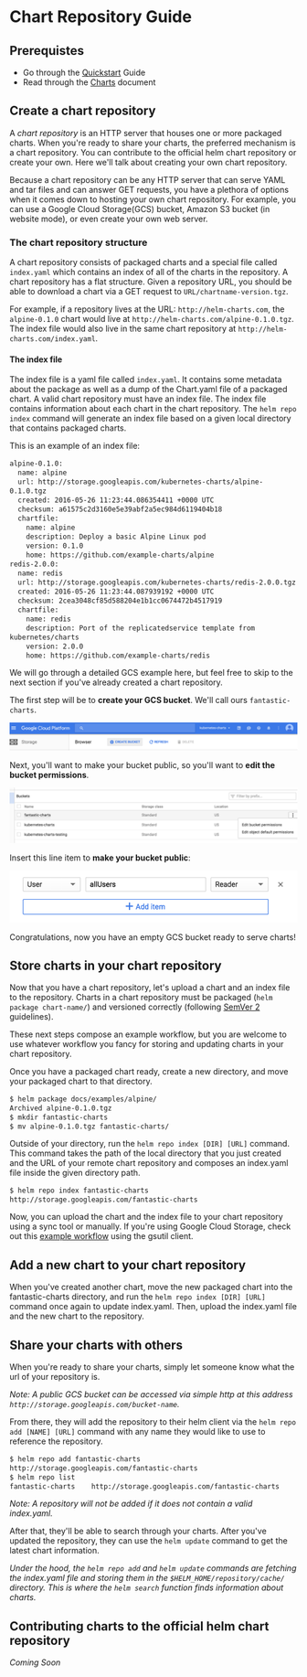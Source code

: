 # Chart Repository Guide

## Prerequistes
* Go through the [Quickstart](quickstart.md) Guide
* Read through the [Charts](charts.md) document

## Create a chart repository
A _chart repository_ is an HTTP server that houses one or more packaged charts. When you're ready to share your charts, the preferred mechanism is a chart repository. You can contribute to the official helm chart repository or create your own. Here we'll talk about creating your own chart repository.

Because a chart repository can be any HTTP server that can serve YAML and tar files and can answer GET requests, you have a plethora of options when it comes down to hosting your own chart repository. For example, you can use a Google Cloud Storage(GCS) bucket, Amazon S3 bucket (in website mode), or even create your own web server.

### The chart repository structure
A chart repository consists of packaged charts and a special file called `index.yaml` which contains an index of all of the charts in the repository. A chart repository has a flat structure. Given a repository URL, you should be able to download a chart via a GET request to `URL/chartname-version.tgz`. 

For example, if a repository lives at the URL: `http://helm-charts.com`, the `alpine-0.1.0` chart would live at `http://helm-charts.com/alpine-0.1.0.tgz`. The index file would also live in the same chart repository at `http://helm-charts.com/index.yaml`.

#### The index file
The index file is a yaml file called `index.yaml`. It contains some metadata about the package as well as a dump of the Chart.yaml file of a packaged chart. A valid chart repository must have an index file. The index file contains information about each chart in the chart repository. The `helm repo index` command will generate an index file based on a given local directory that contains packaged charts.

This is an example of an index file:
```
alpine-0.1.0:
  name: alpine
  url: http://storage.googleapis.com/kubernetes-charts/alpine-0.1.0.tgz
  created: 2016-05-26 11:23:44.086354411 +0000 UTC
  checksum: a61575c2d3160e5e39abf2a5ec984d6119404b18
  chartfile:
    name: alpine
    description: Deploy a basic Alpine Linux pod
    version: 0.1.0
    home: https://github.com/example-charts/alpine
redis-2.0.0:
  name: redis
  url: http://storage.googleapis.com/kubernetes-charts/redis-2.0.0.tgz
  created: 2016-05-26 11:23:44.087939192 +0000 UTC
  checksum: 2cea3048cf85d588204e1b1cc0674472b4517919
  chartfile:
    name: redis
    description: Port of the replicatedservice template from kubernetes/charts
    version: 2.0.0
    home: https://github.com/example-charts/redis
```

We will go through a detailed GCS example here, but feel free to skip to the next section if you've already created a chart repository.

The first step will be to **create your GCS bucket**. We'll call ours `fantastic-charts`.

![Create a GCS Bucket](images/create-a-bucket.png)

Next, you'll want to make your bucket public, so you'll want to **edit the bucket permissions**.

![Edit Permissions](images/edit-permissions.png)

Insert this line item to **make your bucket public**:

![Make Bucket Public](images/make-bucket-public.png)

Congratulations, now you have an empty GCS bucket ready to serve charts!

## Store charts in your chart repository
Now that you have a chart repository, let's upload a chart and an index file to the repository.
Charts in a chart repository must be packaged (`helm package chart-name/`) and versioned correctly (following [SemVer 2](http://semver.org/) guidelines).

These next steps compose an example workflow, but you are welcome to use whatever workflow you fancy for storing and updating charts in your chart repository.

Once you have a packaged chart ready, create a new directory, and move your packaged chart to that directory.

```console
$ helm package docs/examples/alpine/
Archived alpine-0.1.0.tgz
$ mkdir fantastic-charts
$ mv alpine-0.1.0.tgz fantastic-charts/
```

Outside of your directory, run the `helm repo index [DIR] [URL]` command. This command takes the path of the local directory that you just created and the URL of your remote chart repository and composes an index.yaml file inside the given directory path.

```console
$ helm repo index fantastic-charts http://storage.googleapis.com/fantastic-charts
```

Now, you can upload the chart and the index file to your chart repository using a sync tool or manually. If you're using Google Cloud Storage, check out this [example workflow](chart_respository_sync_example.md) using the gsutil client.

## Add a new chart to your chart repository

When you've created another chart, move the new packaged chart into the fantastic-charts directory, and run the `helm repo index [DIR] [URL]` command once again to update index.yaml. Then, upload the index.yaml file and the new chart to the repository.

## Share your charts with others
When you're ready to share your charts, simply let someone know what the url of your repository is.

*Note: A public GCS bucket can be accessed via simple http at this address `http://storage.googleapis.com/bucket-name`.*

From there, they will add the repository to their helm client via the `helm repo add [NAME] [URL]` command with any name they would like to use to reference the repository.

```console
$ helm repo add fantastic-charts http://storage.googleapis.com/fantastic-charts
$ helm repo list
fantastic-charts    http://storage.googleapis.com/fantastic-charts
```

*Note: A repository will not be added if it does not contain a valid index.yaml.*

After that, they'll be able to search through your charts. After you've updated the repository, they can use the `helm update` command to get the latest chart information.

*Under the hood, the `helm repo add` and `helm update` commands are fetching the index.yaml file and storing them in the `$HELM_HOME/repository/cache/` directory. This is where the `helm search` function finds information about charts.*

## Contributing charts to the official helm chart repository
*Coming Soon*
